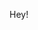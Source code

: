 Hey!

<!---
dominiksakic/dominiksakic is a ✨ special ✨ repository because its `README.md` (this file) appears on your GitHub profile.
You can click the Preview link to take a look at your changes.
--->
